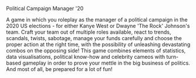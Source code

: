 Political Campaign Manager '20

A game in which you roleplay as the manager of a political campaign in the 2020 US elections - for either Kanye West or Dwayne 'The Rock' Johnson's team. Craft your team out of multiple roles available, react to trends, scandals, twists, sabotage, manage your funds carefully and choose the proper action at the right time, with the possibility of unleashing devastating combos on the opposing side! This game combines elements of statistics, data visualisations, political know-how and celebrity cameos with turn-based gameplay in order to prove your mettle in the big business of politics. And most of all, be prepared for a lot of fun!